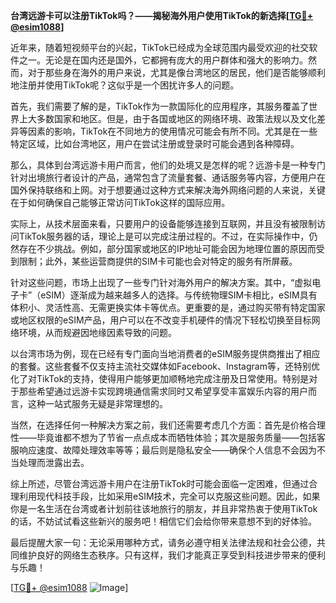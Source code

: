 **台湾远游卡可以注册TikTok吗？——揭秘海外用户使用TikTok的新选择[[TG💪+ @esim1088](https://t.me/s/esim1088)]**

近年来，随着短视频平台的兴起，TikTok已经成为全球范围内最受欢迎的社交软件之一。无论是在国内还是国外，它都拥有庞大的用户群体和强大的影响力。然而，对于那些身在海外的用户来说，尤其是像台湾地区的居民，他们是否能够顺利地注册并使用TikTok呢？这似乎是一个困扰许多人的问题。

首先，我们需要了解的是，TikTok作为一款国际化的应用程序，其服务覆盖了世界上大多数国家和地区。但是，由于各国或地区的网络环境、政策法规以及文化差异等因素的影响，TikTok在不同地方的使用情况可能会有所不同。尤其是在一些特定区域，比如台湾地区，用户在尝试注册或登录时可能会遇到各种障碍。

那么，具体到台湾远游卡用户而言，他们的处境又是怎样的呢？远游卡是一种专门针对出境旅行者设计的产品，通常包含了流量套餐、通话服务等内容，方便用户在国外保持联络和上网。对于想要通过这种方式来解决海外网络问题的人来说，关键在于如何确保自己能够正常访问TikTok这样的国际应用。

实际上，从技术层面来看，只要用户的设备能够连接到互联网，并且没有被限制访问TikTok服务器的话，理论上是可以完成注册过程的。不过，在实际操作中，仍然存在不少挑战。例如，部分国家或地区的IP地址可能会因为地理位置的原因而受到限制；此外，某些运营商提供的SIM卡可能也会对特定的服务有所屏蔽。

针对这些问题，市场上出现了一些专门针对海外用户的解决方案。其中，“虚拟电子卡”（eSIM）逐渐成为越来越多人的选择。与传统物理SIM卡相比，eSIM具有体积小、灵活性高、无需更换实体卡等优点。更重要的是，通过购买带有特定国家或地区权限的eSIM产品，用户可以在不改变手机硬件的情况下轻松切换至目标网络环境，从而规避因地缘因素导致的问题。

以台湾市场为例，现在已经有专门面向当地消费者的eSIM服务提供商推出了相应的套餐。这些套餐不仅支持主流社交媒体如Facebook、Instagram等，还特别优化了对TikTok的支持，使得用户能够更加顺畅地完成注册及日常使用。特别是对于那些希望通过远游卡实现跨境通信需求同时又希望享受丰富娱乐内容的用户而言，这种一站式服务无疑是非常理想的。

当然，在选择任何一种解决方案之前，我们还需要考虑几个方面：首先是价格合理性——毕竟谁都不想为了节省一点点成本而牺牲体验；其次是服务质量——包括客服响应速度、故障处理效率等等；最后则是隐私安全——确保个人信息不会因为不当处理而泄露出去。

综上所述，尽管台湾远游卡用户在注册TikTok时可能会面临一定困难，但通过合理利用现代科技手段，比如采用eSIM技术，完全可以克服这些问题。因此，如果你是一名生活在台湾或者计划前往该地旅行的朋友，并且非常热衷于使用TikTok的话，不妨试试看这些新兴的服务吧！相信它们会给你带来意想不到的好体验。

最后提醒大家一句：无论采用哪种方式，请务必遵守相关法律法规和社会公德，共同维护良好的网络生态秩序。只有这样，我们才能真正享受到科技进步带来的便利与乐趣！

[[TG💪+ @esim1088](https://t.me/s/esim1088) ![Image](https://i.postimg.cc/4NQfJmqS/Snipaste-2025-05-13-00-14-12.png)]